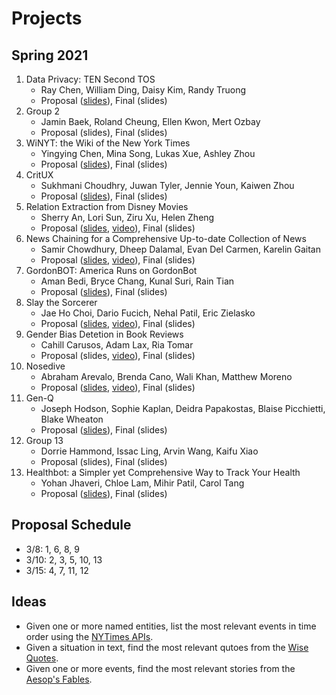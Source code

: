 # Projects

## Spring 2021

1. Data Privacy: TEN Second TOS
   * Ray Chen, William Ding, Daisy Kim, Randy Truong
   * Proposal ([slides](https://drive.google.com/file/d/1XgUO0t3C2LxreDqDwLWXuG82WdlogBvf/view?usp=sharin)), Final (slides)
1. Group 2
   * Jamin Baek, Roland Cheung, Ellen Kwon, Mert Ozbay
   * Proposal (slides), Final (slides)
1. WiNYT: the Wiki of the New York Times
   * Yingying Chen, Mina Song, Lukas Xue, Ashley Zhou
   * Proposal ([slides](https://drive.google.com/file/d/1d3ev1N7msC3B1NUnakwjpAVkpLisKevs/view?usp=sharing)), Final (slides)
1. CritUX
   * Sukhmani Choudhry, Juwan Tyler, Jennie Youn, Kaiwen Zhou
   * Proposal ([slides](https://drive.google.com/file/d/1IOCopVEVYJ6KlJ1NuB6kvE50uYHtj8Ei/view?usp=sharing)), Final (slides)    
1. Relation Extraction from Disney Movies
   * Sherry An, Lori Sun, Ziru Xu, Helen Zheng
   * Proposal ([slides](https://drive.google.com/file/d/1hkL5R_nMzJxPmFoaso_6wUJjusrAiEa5/view?usp=sharing), [video](https://drive.google.com/file/d/1bzwSkJRV9V015dWtfIEo5gnOI4zg-Kwv/view?usp=sharing)), Final (slides)
1. News Chaining for a Comprehensive Up-to-date Collection of News
   * Samir Chowdhury, Dheep Dalamal, Evan Del Carmen, Karelin Gaitan
   * Proposal ([slides](https://drive.google.com/file/d/1UxQikSbvtjCegVHEKEYzUQ_-swKXrmx5/view?usp=sharing), [video](https://drive.google.com/file/d/1ndHXp_PF0hWfJtphqzIDDIGiizqDQatx/view?usp=sharing)), Final (slides)
1. GordonBOT: America Runs on GordonBot
   * Aman Bedi, Bryce Chang, Kunal Suri, Rain Tian
   * Proposal ([slides](https://drive.google.com/file/d/1HRKEMHENvK2J_GT5M5fgd9ZrtNXtnXW6/view?usp=sharing)), Final (slides)
1. Slay the Sorcerer
   * Jae Ho Choi, Dario Fucich, Nehal Patil, Eric Zielasko
   * Proposal ([slides](https://drive.google.com/file/d/1cef6Q707K9RCvph06e4kBqxccqcVu6Ks/view?usp=sharing), [video](https://drive.google.com/file/d/1B7en6YVsAzGDMhflXdh8wymSZ8WlUvWQ/view?usp=sharing)), Final (slides)
1. Gender Bias Detetion in Book Reviews
   * Cahill Carusos, Adam Lax, Ria Tomar
   * Proposal (slides, [video](https://drive.google.com/file/d/1effMOZc77OhIGH8sHqMXv1VogKyuJkTT/view?usp=sharing)), Final (slides)
1. Nosedive
   * Abraham Arevalo, Brenda Cano, Wali Khan, Matthew Moreno
   * Proposal ([slides](https://drive.google.com/file/d/190sJk9RF9AJbRJ8FY7KhqfTSkQ9ThkmG/view?usp=sharing), [video](https://drive.google.com/file/d/1Y7WukqCNVnfWNFsjp5RrjnoEy6Yn6Dgv/view?usp=sharing)), Final (slides)
1. Gen-Q
   * Joseph Hodson, Sophie Kaplan, Deidra Papakostas, Blaise Picchietti, Blake Wheaton
   * Proposal ([slides](https://drive.google.com/file/d/1RXyY_rgVVwzwHKsfsgYZWowwrEKkZS2t/view?usp=sharing)), Final (slides)    
1. Group 13 
   * Dorrie Hammond, Issac Ling, Arvin Wang, Kaifu Xiao
   * Proposal (slides), Final (slides)    
1. Healthbot: a Simpler yet Comprehensive Way to Track Your Health
   * Yohan Jhaveri, Chloe Lam, Mihir Patil, Carol Tang
   * Proposal ([slides](https://drive.google.com/file/d/11MilvTIRl13QZetkqsjEV1gdymk2fO1i/view?usp=sharing)), Final (slides)

## Proposal Schedule

* 3/8: 1, 6, 8, 9
* 3/10: 2, 3, 5, 10, 13
* 3/15: 4, 7, 11, 12

## Ideas

* Given one or more named entities, list the most relevant events in time order using the [NYTimes APIs](https://developer.nytimes.com/get-started).
* Given a situation in text, find the most relevant qutoes from the [Wise Quotes](https://canvas.emory.edu/courses/83264/files/5410197/download?download_frd=1).
* Given one or more events, find the most relevant stories from the [Aesop's Fables](https://canvas.emory.edu/courses/83264/files/5410213/download?download_frd=1).
